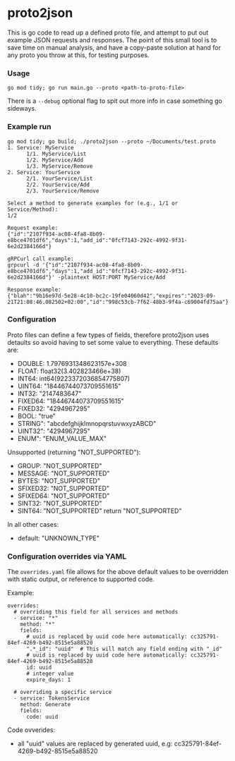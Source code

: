 # proto2json
This is go code to read up a defined proto file, and attempt to put out example JSON requests and responses. The point of this small tool is to save time on manual analysis, and have a copy-paste solution at hand for any proto you throw at this, for testing purposes.

### Usage
```
go mod tidy; go run main.go --proto <path-to-proto-file>
```
There is a `--debug` optional flag to spit out more info in case something go sideways.

### Example run
```
go mod tidy; go build; ./proto2json --proto ~/Documents/test.proto
1. Service: MyService
      1/1. MyService/List
      1/2. MyService/Add
      1/3. MyService/Remove
2. Service: YourService
      2/1. YourService/List
      2/2. YourService/Add
      2/3. YourService/Remove

Select a method to generate examples for (e.g., 1/1 or Service/Method):
1/2

Request example:
{"id":"2107f934-ac08-4fa8-8b09-e8bce4701df6","days":1,"add_id":"0fcf7143-292c-4992-9f31-6e2d2384166d"}

gRPCurl call example:
grpcurl -d '{"id":"2107f934-ac08-4fa8-8b09-e8bce4701df6","days":1,"add_id":"0fcf7143-292c-4992-9f31-6e2d2384166d"}' -plaintext HOST:PORT MyService/Add

Response example:
{"blah":"9b16e97d-5e28-4c10-bc2c-19fe04060d42","expires":"2023-09-21T21:08:46.082502+02:00","id":"998c53cb-7f62-48b3-9f4a-c69004fd75aa"}
```

### Configuration
Proto files can define a few types of fields, therefore proto2json uses detaults so avoid having to set some value to everything. These defaults are:
- DOUBLE: 1.7976931348623157e+308
- FLOAT: float32(3.402823466e+38)
- INT64: int64(9223372036854775807)
- UINT64: "18446744073709551615"
- INT32: "2147483647"
- FIXED64: "18446744073709551615"
- FIXED32: "4294967295"
- BOOL: "true"
- STRING": "abcdefghijklmnopqrstuvwxyzABCD"
- UINT32": "4294967295"
- ENUM": "ENUM_VALUE_MAX"

Unsupported (returning "NOT_SUPPORTED"):
- GROUP: "NOT_SUPPORTED"
- MESSAGE: "NOT_SUPPORTED"
- BYTES: "NOT_SUPPORTED"
- SFIXED32: "NOT_SUPPORTED"
- SFIXED64: "NOT_SUPPORTED"
- SINT32: "NOT_SUPPORTED"
- SINT64: "NOT_SUPPORTED"
		return "NOT_SUPPORTED"

In all other cases:
- default: "UNKNOWN_TYPE"

### Configuration overrides via YAML
The `overrides.yaml` file allows for the above default values to be overridden with static output, or reference to supported code.

Example:
```
overrides:
  # overriding this field for all services and methods
  - service: "*"
    method: "*"
    fields:
      # uuid is replaced by uuid code here automatically: cc325791-84ef-4269-b492-8515e5a88520
      ".*_id": "uuid"  # This will match any field ending with "_id"
      # uuid is replaced by uuid code here automatically: cc325791-84ef-4269-b492-8515e5a88520
      id: uuid
      # integer value
      expire_days: 1

  # overriding a specific service
  - service: TokensService
    method: Generate
    fields:
      code: uuid
```

Code ovverides:
- all "uuid" values are replaced by generated uuid, e.g: cc325791-84ef-4269-b492-8515e5a88520